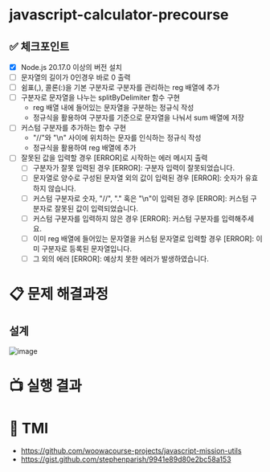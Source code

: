 # javascript-calculator-precourse

## ✅ 체크포인트

- [x] Node.js 20.17.0 이상의 버전 설치
- [ ] 문자열의 길이가 0인경우 바로 0 출력
- [ ] 쉼표(,), 콜론(:)을 기본 구분자로 구분자를 관리하는 reg 배열에 추가
- [ ] 구분자로 문자열을 나누는 splitByDelimiter 함수 구현
  - reg 배열 내에 들어있는 문자열을 구분하는 정규식 작성
  - 정규식을 활용하여 구분자를 기준으로 문자열을 나눠서 sum 배열에 저장
- [ ] 커스텀 구분자를 추가하는 함수 구현
  - "//"와 "\n" 사이에 위치하는 문자를 인식하는 정규식 작성
  - 정규식을 활용하여 reg 배열에 추가
- [ ] 잘못된 값을 입력할 경우 [ERROR]로 시작하는 에러 메시지 출력
  - [ ] 구분자가 잘못 입력된 경우 [ERROR]: 구분자 입력이 잘못되었습니다.
  - [ ] 문자열로 양수로 구성된 문자열 외의 값이 입력된 경우 [ERROR]: 숫자가 유효하지 않습니다.
  - [ ] 커스텀 구분자로 숫자, "//", "." 혹은 "\n"이 입력된 경우 [ERROR]: 커스텀 구분자로 잘못된 값이 입력되었습니다.
  - [ ] 커스텀 구분자를 입력하지 않은 경우 [ERROR]: 커스텀 구분자를 입력해주세요.
  - [ ] 이미 reg 배열에 들어있는 문자열을 커스텀 문자열로 입력할 경우 [ERROR]: 이미 구분자로 등록된 문자열입니다.
  - [ ] 그 외의 에러 [ERROR]: 예상치 못한 에러가 발생하였습니다.

# 📋 문제 해결과정

## 설계

![image](https://github.com/user-attachments/assets/2b8da393-05a1-4cfc-9a39-83462977fb86)


# 📺 실행 결과

# 📕 TMI

- https://github.com/woowacourse-projects/javascript-mission-utils
- https://gist.github.com/stephenparish/9941e89d80e2bc58a153
